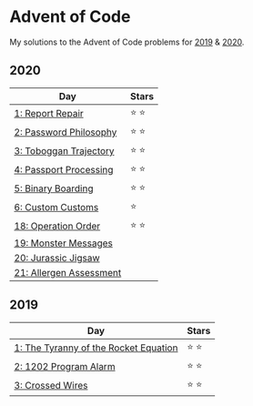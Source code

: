 # Advent of Code
My solutions to the Advent of Code problems for [2019](https://adventofcode.com/2019) & [2020](https://adventofcode.com/2020).

## 2020
| Day  | Stars |
| ---  | ----- |
| [1: Report Repair](2020/day-1) | :star: :star: |
| [2: Password Philosophy](2020/day-2) | :star: :star: |
| [3: Toboggan Trajectory](2020/day-3) | :star: :star: |
| [4: Passport Processing](2020/day-4) | :star: :star: |
| [5: Binary Boarding](2020/day-5) | :star: :star: |
| [6: Custom Customs](2020/day-6) | :star: |
| [18: Operation Order](2020/day-18) | :star: :star: |
| [19: Monster Messages](2020/day-19) |  |
| [20: Jurassic Jigsaw](2020/day-20) |  |
| [21: Allergen Assessment](2020/day-21) |  |


## 2019
| Day  | Stars |
| ---  | ----- |
| [1: The Tyranny of the Rocket Equation](2019/day-1) | :star: :star: |
| [2: 1202 Program Alarm](2019/day-2) | :star: :star: |
| [3: Crossed Wires](2019/day-3) | :star: :star: |

